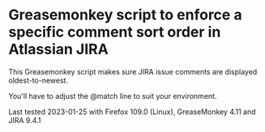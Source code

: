 # Greasemonkey script to enforce a specific comment sort order in Atlassian JIRA

This Greasemonkey script makes sure JIRA issue comments are displayed oldest-to-newest.

You'll have to adjust the @match line to suit your environment.

Last tested 2023-01-25 with Firefox 109.0 (Linux), GreaseMonkey 4.11 and JIRA 9.4.1
